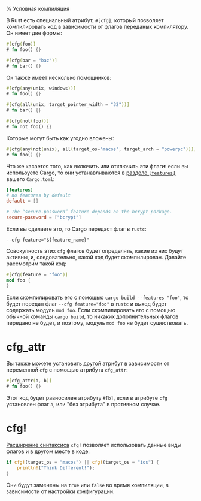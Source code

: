 % Условная компиляция

В Rust есть специальный атрибут, `#[cfg]`, который позволяет компилировать код в
зависимости от флагов переданых компилятору. Он имеет две формы:

```rust
#[cfg(foo)]
# fn foo() {}

#[cfg(bar = "baz")]
# fn bar() {}
```

Он также имеет несколько помощников:

```rust
#[cfg(any(unix, windows))]
# fn foo() {}

#[cfg(all(unix, target_pointer_width = "32"))]
# fn bar() {}

#[cfg(not(foo))]
# fn not_foo() {}
```

Которые могут быть как угодно вложены:

```rust
#[cfg(any(not(unix), all(target_os="macos", target_arch = "powerpc")))]
# fn foo() {}
```

Что же касается того, как включить или отключить эти флаги: если вы используете
Cargo, то они устанавливаются в [разделе `[features]`][features] вашего
`Cargo.toml`:

[features]: http://doc.crates.io/manifest.html#the-[features]-section

```toml
[features]
# no features by default
default = []

# The “secure-password” feature depends on the bcrypt package.
secure-password = ["bcrypt"]
```

Если вы сделаете это, то Cargo передаст флаг в `rustc`:

```text
--cfg feature="${feature_name}"
```

Совокупность этих `cfg` флагов будет определять, какие из них будут активны, и,
следовательно, какой код будет скомпилирован. Давайте рассмотрим такой код:

```rust
#[cfg(feature = "foo")]
mod foo {
}
```

Если скомпилировать его с помощью `cargo build --features "foo"`, то будет
передан флаг `--cfg feature="foo"` в `rustc` и выход будет содержать модуль `mod
foo`. Если скомпилировать его с помощью обычной команды `cargo build`, то
никаких дополнительных флагов передано не будет, и поэтому, модуль `mod foo` не
будет существовать.

# cfg_attr

Вы также можете установить другой атрибут в зависимости от переменной `cfg` с
помощью атрибута `cfg_attr`:

```rust
#[cfg_attr(a, b)]
# fn foo() {}
```

Этот код будет равносилен атрибуту `#[b]`, если в атрибуте `cfg` установлен флаг
`a`, или "без атрибута" в противном случае.

# cfg!

[Расширение синтаксиса][Compilerplugins] `cfg!` позволяет использовать данные
виды флагов и в другом месте в коде:

```rust
if cfg!(target_os = "macos") || cfg!(target_os = "ios") {
    println!("Think Different!");
}
```

[compilerplugins]: compiler-plugins.html

Они будут заменены на `true` или `false` во время компиляции, в зависимости от
настройки конфигурации.

